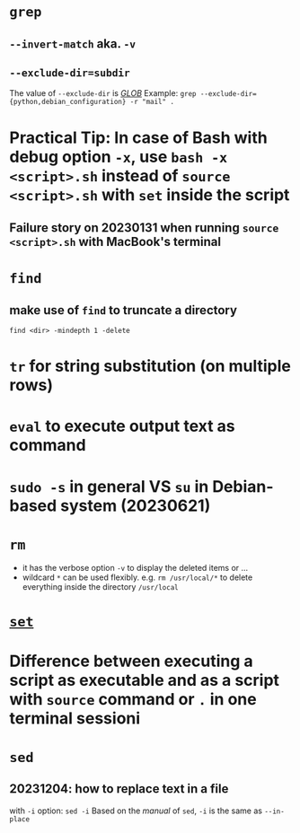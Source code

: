 # `grep`
## `--invert-match` aka. `-v`
## `--exclude-dir=subdir`
The value of `--exclude-dir` is [*GLOB*](https://tldp.org/LDP/abs/html/globbingref.html)
Example: `grep --exclude-dir={python,debian_configuration} -r "mail" .`
# Practical Tip: In case of Bash with debug option `-x`, use `bash -x <script>.sh` instead of `source <script>.sh` with `set` inside the script
## Failure story on 20230131 when running `source <script>.sh` with MacBook's terminal
# `find`
## make use of `find` to truncate a directory
`find <dir> -mindepth 1 -delete`
# `tr` for string substitution (on multiple rows)

# `eval` to execute output text as command

# `sudo -s` in general VS `su` in Debian-based system (20230621)

# `rm`
* it has the verbose option `-v` to display the deleted items or ...
* wildcard `*` can be used flexibly. e.g. `rm /usr/local/*` to delete everything inside the directory `/usr/local`
# [`set`](https://www.gnu.org/software/bash/manual/html_node/The-Set-Builtin.html)

# Difference between executing a script as executable and as a script with `source` command or `.` in one terminal sessioni

# `sed`
## 20231204: how to replace text in a file
with `-i` option: `sed -i`
Based on the *manual* of `sed`, `-i` is the same as `--in-place`

